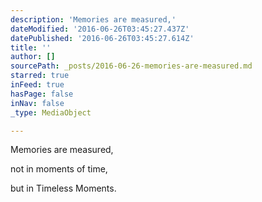 ```yaml
---
description: 'Memories are measured,'
dateModified: '2016-06-26T03:45:27.437Z'
datePublished: '2016-06-26T03:45:27.614Z'
title: ''
author: []
sourcePath: _posts/2016-06-26-memories-are-measured.md
starred: true
inFeed: true
hasPage: false
inNav: false
_type: MediaObject

---
```

Memories are measured,

not in moments of time,

but in Timeless Moments.